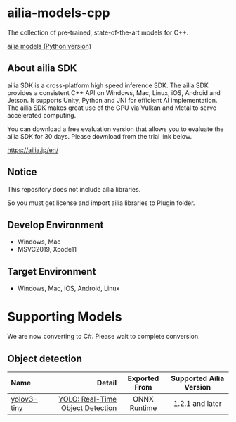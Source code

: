 # ailia-models-cpp

The collection of pre-trained, state-of-the-art models for C++.

[ailia models (Python version)](https://github.com/axinc-ai/ailia-models)

## About ailia SDK

ailia SDK is a cross-platform high speed inference SDK. The ailia SDK provides a consistent C++ API on Windows, Mac, Linux, iOS, Android and Jetson. It supports Unity, Python and JNI for efficient AI implementation. The ailia SDK makes great use of the GPU via Vulkan and Metal to serve accelerated computing.

You can download a free evaluation version that allows you to evaluate the ailia SDK for 30 days. Please download from the trial link below.

https://ailia.jp/en/

## Notice

This repository does not include ailia libraries.

So you must get license and import ailia libraries to Plugin folder.

## Develop Environment

- Windows, Mac
- MSVC2019, Xcode11

## Target Environment

- Windows, Mac, iOS, Android, Linux

# Supporting Models

We are now converting to C#. Please wait to complete conversion.

## Object detection

| Name | Detail | Exported From | Supported Ailia Version |
|:-----------|------------:|:------------:|:------------:|
| [yolov3-tiny](/yolov3-tiny/) | [YOLO: Real-Time Object Detection](https://pjreddie.com/darknet/yolo/) | ONNX Runtime | 1.2.1 and later |
